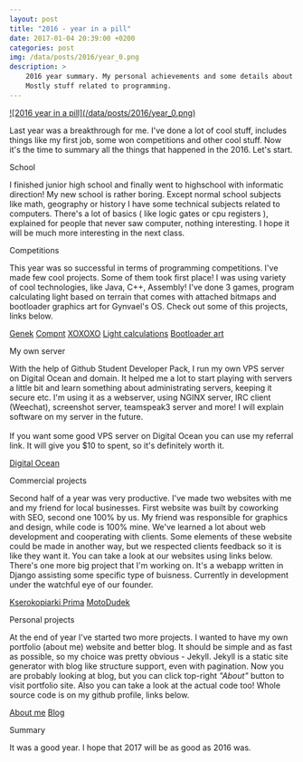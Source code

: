 ```yaml
---
layout: post
title: "2016 - year in a pill"
date: 2017-01-04 20:39:00 +0200
categories: post
img: /data/posts/2016/year_0.png
description: >
    2016 year summary. My personal achievements and some details about my activity.
    Mostly stuff related to programming.
---
```

<a title="2016 year in a pill." href="/data/posts/2016/year_0.png">
    ![2016 year in a pill](/data/posts/2016/year_0.png)
</a>

<p>
    Last year was a breakthrough for me. I've done a lot of cool stuff,
    includes things like my first job, some won competitions and other cool stuff.
    Now it's the time to summary all the things that happened in the 2016. Let's start.
</p>

<div class="info">School</div>

<p>
    I finished junior high school and finally went to highschool with informatic direction!
    My new school is rather boring. Except normal school subjects like math,
    geography or history I have some technical subjects related to computers.
    There's a lot of basics ( like logic gates or cpu registers ), explained for people that never saw computer,
    nothing interesting. I hope it will be much more interesting in the next class.
</p>

<div class="info">Competitions</div>

<p>
    This year was so successful in terms of programming competitions.
    I've made few cool projects. Some of them took first place!
    I was using variety of cool technologies, like Java, C++, Assembly!
    I've done 3 games, program calculating light based on terrain
    that comes with attached bitmaps and bootloader graphics art for Gynvael's OS.
    Check out some of this projects, links below.
</p>

<a title="Genek world generator." href="/posts/Genek-Voxdung-world-generator/"
   class="link icon-link"> Genek</a>
<a title="Compnt 2D tapping game." href="/posts/GameDev-Compo-Compnt/"
   class="link icon-link"> Compnt</a>
<a title="XOXOXO console game." href="/posts/XOXOXO-Console-can-be-beautiful/"
   class="link icon-link"> XOXOXO</a>
<a title="Warsztat.gd light calculations compo." href="http://forum.warsztat.gd/index.php?topic=30508.0"
   class="link icon-link-ext"> Light calculations</a>
<a title="Bootloader for Gynvael.Coldwind OS" href="/posts/Bootloader-for-Gynvael.Coldwind-OS/"
   class="link icon-link"> Bootloader art</a>

<div class="info">My own server</div>

<p>
    With the help of Github Student Developer Pack, I run my own VPS server
    on Digital Ocean and domain. It helped me a lot to start playing with
    servers a little bit and learn something about administrating servers,
    keeping it secure etc. I'm using it as a webserver, using NGINX server,
    IRC client (Weechat), screenshot server, teamspeak3 server and more!
    I will explain software on my server in the future.<br><br>
    If you want some good VPS server on Digital Ocean you can use my referral
    link. It will give you $10 to spent, so it's definitely worth it.
</p>

<a title="Digital Ocean referral" href="https://m.do.co/c/da61e98ced76"
   class="link icon-link-ext"> Digital Ocean</a>

<div class="info">Commercial projects</div>

<p>
    Second half of a year was very productive. I've made two websites with me and my friend for
    local businesses. First website was built by coworking with SEO, second one 100% by us.
    My friend was responsible for graphics and design, while code is 100% mine. We've learned a lot
    about web development and cooperating with clients. Some elements of these website could be made in another way,
    but we respected clients feedback so it is like they want it. You can take a look at our websites using links below.
    There's one more big project that I'm working on. It's a webapp written in Django assisting
    some specific type of buisness. Currently in development under the watchful eye of our founder.
</p>

<a title="Kserokopiarki Prima" href="https://prima.org.pl"
   class="link icon-link-ext"> Kserokopiarki Prima</a>
<a title="MotoDudek" href="https://motodudek.pl"
   class="link icon-link-ext"> MotoDudek</a>

<div class="info">Personal projects</div>

<p>
    At the end of year I've started two more projects. I wanted to have my own
    portfolio (about me) website and better blog. It should be simple and as fast as possible,
    so my choice was pretty obvious - Jekyll. Jekyll is a static site generator with
    blog like structure support, even with pagination. Now you are probably looking at blog,
    but you can click top-right <em>"About"</em> button to visit portfolio site.
    Also you can take a look at the actual code too! Whole source code is on my github profile, links below.
</p>

<a title="About me" href="https://github.com/pajadam/pajadam.me"
   class="link icon-github"> About me</a>
<a title="Blog" href="https://github.com/pajadam/blog.pajadam.me"
   class="link icon-github"> Blog</a>


<div class="info">Summary</div>

<p>
    It was a good year. I hope that 2017 will be as good as 2016 was.
</p>